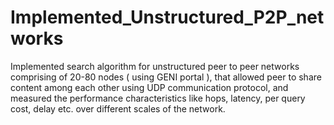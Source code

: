 # Implemented_Unstructured_P2P_networks
Implemented search algorithm for unstructured peer to peer networks comprising of 20-80 nodes ( using GENI portal ), that allowed peer to share content among each other using UDP communication protocol, and measured the performance characteristics like hops, latency, per query cost, delay etc. over different scales of the network.
